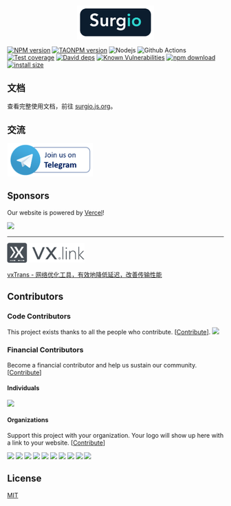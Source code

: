 <p align="center">
  <a href="https://surgio.js.org/" target="_blank">
    <img width="180" src="docs/.vuepress/public/surgio-icon.png" alt="logo">
  </a>
</p>

[![NPM version][npm-image]][npm-url]
[![TAONPM version][taonpm-image]][taonpm-url]
![Nodejs][nodejs-version]
![Github Actions][github-actions-image]
[![Test coverage][codecov-image]][codecov-url]
[![David deps][david-image]][david-url]
[![Known Vulnerabilities][snyk-image]][snyk-url]
[![npm download][download-image]][download-url]
[![install size](https://packagephobia.now.sh/badge?p=surgio)](https://packagephobia.now.sh/result?p=surgio)

[npm-image]: https://img.shields.io/npm/v/surgio.svg?style=flat-square
[npm-url]: https://npmjs.org/package/surgio
[codecov-image]: https://codecov.io/gh/surgioproject/surgio/branch/master/graph/badge.svg
[codecov-url]: https://codecov.io/gh/surgioproject/surgio
[david-image]: https://img.shields.io/david/surgioproject/surgio.svg?style=flat-square
[david-url]: https://david-dm.org/surgioproject/surgio
[snyk-image]: https://snyk.io/test/npm/surgio/badge.svg?style=flat-square
[snyk-url]: https://snyk.io/test/npm/surgio
[download-image]: https://img.shields.io/npm/dm/surgio.svg?style=flat-square
[download-url]: https://npmjs.org/package/surgio
[github-actions-image]: https://github.com/surgioproject/surgio/workflows/Node%20CI/badge.svg
[taonpm-image]: https://npm.taobao.org/badge/v/surgio.svg
[taonpm-url]: https://npm.taobao.org/package/surgio
[nodejs-version]: https://img.shields.io/node/v/surgio

## 文档

查看完整使用文档，前往 [surgio.js.org](https://surgio.js.org)。

## 交流

[<img width="200px" src="docs/.vuepress/public/join-telegram.png" />](https://t.me/surgiotg)

## Sponsors

Our website is powered by [Vercel](https://vercel.com/?utm_source=surgio&utm_campaign=oss)!

[<img width="200px" src="https://surgio.js.org/powered-by-vercel.svg" />](https://vercel.com/?utm_source=surgio&utm_campaign=oss)

---

<img width="180" src="docs/.vuepress/public/vxtrans.png" alt="vxtrans">

[vxTrans - 网络优化工具，有效地降低延迟，改善传输性能](https://vx.link/?rel=geekdada)

## Contributors

### Code Contributors

This project exists thanks to all the people who contribute. [[Contribute](CONTRIBUTING.md)].
<a href="https://github.com/surgioproject/surgio/graphs/contributors"><img src="https://opencollective.com/surgio/contributors.svg?width=890&button=false" /></a>

### Financial Contributors

Become a financial contributor and help us sustain our community. [[Contribute](https://opencollective.com/surgio/contribute)]

#### Individuals

<a href="https://opencollective.com/surgio"><img src="https://opencollective.com/surgio/individuals.svg?width=890"></a>

#### Organizations

Support this project with your organization. Your logo will show up here with a link to your website. [[Contribute](https://opencollective.com/surgio/contribute)]

<a href="https://opencollective.com/surgio/organization/0/website"><img src="https://opencollective.com/surgio/organization/0/avatar.svg"></a>
<a href="https://opencollective.com/surgio/organization/1/website"><img src="https://opencollective.com/surgio/organization/1/avatar.svg"></a>
<a href="https://opencollective.com/surgio/organization/2/website"><img src="https://opencollective.com/surgio/organization/2/avatar.svg"></a>
<a href="https://opencollective.com/surgio/organization/3/website"><img src="https://opencollective.com/surgio/organization/3/avatar.svg"></a>
<a href="https://opencollective.com/surgio/organization/4/website"><img src="https://opencollective.com/surgio/organization/4/avatar.svg"></a>
<a href="https://opencollective.com/surgio/organization/5/website"><img src="https://opencollective.com/surgio/organization/5/avatar.svg"></a>
<a href="https://opencollective.com/surgio/organization/6/website"><img src="https://opencollective.com/surgio/organization/6/avatar.svg"></a>
<a href="https://opencollective.com/surgio/organization/7/website"><img src="https://opencollective.com/surgio/organization/7/avatar.svg"></a>
<a href="https://opencollective.com/surgio/organization/8/website"><img src="https://opencollective.com/surgio/organization/8/avatar.svg"></a>
<a href="https://opencollective.com/surgio/organization/9/website"><img src="https://opencollective.com/surgio/organization/9/avatar.svg"></a>

## License

[MIT](https://github.com/surgioproject/surgio/blob/master/LICENSE)
